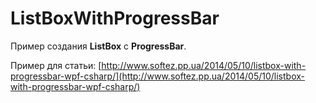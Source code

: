 ListBoxWithProgressBar
======================

Пример создания **ListBox** с **ProgressBar**.

Пример для статьи: [http://www.softez.pp.ua/2014/05/10/listbox-with-progressbar-wpf-csharp/](http://www.softez.pp.ua/2014/05/10/listbox-with-progressbar-wpf-csharp/)
